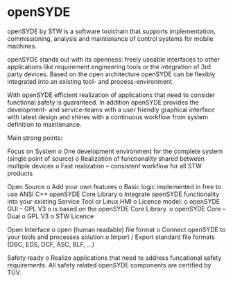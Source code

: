 # openSYDE

openSYDE by STW is a software toolchain that supports implementation, commissioning, analysis and maintenance of control systems for mobile machines.

openSYDE stands out with its openness: freely useable interfaces to other applications like requirement engineering tools or the integration of 3rd party devices. Based on the open architecture openSYDE can be flexibly integrated into an existing tool- and process-environment.

With openSYDE efficient realization of applications that need to consider functional safety is guaranteed. 
In addition openSYDE provides the development- and service-teams with a user friendly graphical interface with latest design and shines with a continuous workflow from system definition to maintenance.

Main strong points:

Focus on System
o One development environment for the complete system (single point of source)
o Realization of functionality shared between multiple devices
o Fast realization – consistent workflow for all STW products

Open Source
o	Add your own features
o	Basic logic implemented in free to use ANSI C++ openSYDE Core Library
o	Integrate openSYDE functionality into your existing Service Tool or Linux HMI
o	Licence model:
  o	openSYDE GUI – GPL V3
    o	is based on the openSYDE Core Library.
  o	openSYDE Core – Dual
o	GPL V3
o	STW Licence

Open Interface
o	open (human readable) file format
o	Connect openSYDE to your tools and processes solution
o	Import / Export standard file formats (DBC, EDS, DCF, ASC, BLF, …)

Safety ready
o	Realize applications that need to address funcational safety requirements. All safety related openSYDE components are certified by TÜV.

